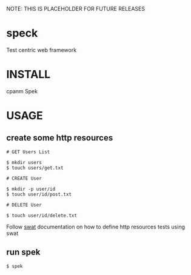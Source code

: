 NOTE: THIS IS PLACEHOLDER FOR FUTURE RELEASES

# speck

Test centric web framework

# INSTALL

cpanm Spek


# USAGE


## create some http resources

    # GET Users List

    $ mkdir users
    $ touch users/get.txt

    # CREATE User

    $ mkdir -p user/id
    $ touch user/id/post.txt

    # DELETE User

    $ touch user/id/delete.txt


Follow [swat](https://github.com/melezhik/swat) documentation on how to define http resources tests using swat


## run spek

    $ spek


